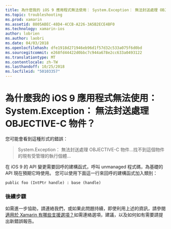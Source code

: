 ```yaml
---
title: 為什麼我的 iOS 9 應用程式無法使用： System.Exception： 無法封送處理 OBJECTIVE-C 物件？
ms.topic: troubleshooting
ms.prod: xamarin
ms.assetid: 8805ABEC-48D4-4CCB-A226-3A5B2ECE4BF0
ms.technology: xamarin-ios
author: lobrien
ms.author: laobri
ms.date: 04/03/2018
ms.openlocfilehash: dfe1918d271946eb96d1f57d32c533a075f6d0bd
ms.sourcegitcommit: e268fd44422d0bbc7c944a678e2cc633a0493122
ms.translationtype: MT
ms.contentlocale: zh-TW
ms.lasthandoff: 10/25/2018
ms.locfileid: "50103357"
---
```

# <a name="why-does-my-ios-9-app-fail-with-systemexception-failed-to-marshal-the-objective-c-object"></a>為什麼我的 iOS 9 應用程式無法使用： System.Exception： 無法封送處理 OBJECTIVE-C 物件？

您可能會看到這種形式的錯誤：

> System.Exception： 無法封送處理 OBJECTIVE-C 物件...找不到這個物件的現有受管理的執行個體...

在 iOS 9 的 API 變更需要回呼的建構函式，呼叫 unmanaged 程式碼，為基礎的 API 現在預期它時使用。 您可以使用下面這一行來回呼的建構函式加入類別： 

`public foo (IntPtr handle) : base (handle) ` 

### <a name="next-steps"></a>後續步驟

如需進一步協助，請連絡我們，或如果此問題持續，即使利用上述的資訊，請參閱[適用於 Xamarin 有哪些支援選項？](~/cross-platform/troubleshooting/support-options.md)如需連絡選項，建議，以及如何如有需要請提出新錯誤報告。 
